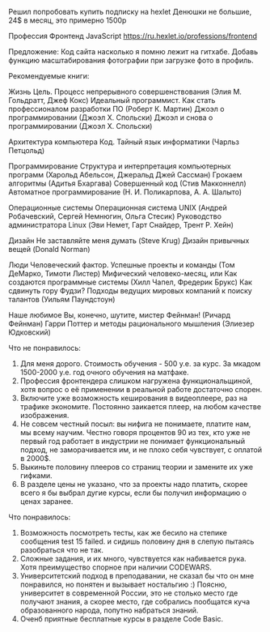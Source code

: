 Решил попробовать купить подписку на hexlet
Денюшки не большие, 24$ в месяц, это примерно 1500р

Профессия Фронтенд JavaScript
https://ru.hexlet.io/professions/frontend

Предложение:
Код сайта насколько я помню лежит на гитхабе.
Добавь функцию масштабирования фотографии при загрузке
фото в профиль.

Рекомендуемые книги:

Жизнь
    Цель. Процесс непрерывного совершенствования (Элия М. Гольдратт, Джеф Кокс)
    Идеальный программист. Как стать профессионалом разработки ПО (Роберт К. Мартин)
    Джоэл о программировании (Джоэл Х. Спольски)
    Джоэл и снова о программировании (Джоэл Х. Спольски)

Архитектура компьютера
    Код. Тайный язык информатики (Чарльз Петцольд)

Программирование
    Структура и интерпретация компьютерных программ (Харольд Абельсон, Джеральд Джей Сассман)
    Грокаем алгоритмы (Адитья Бхаргава)
    Совершенный код (Стив Макконнелл)
    Автоматное программирование (Н. И. Поликарпова, А. А. Шалыто)

Операционные системы
    Операционная система UNIX (Андрей Робачевский, Сергей Немнюгин, Ольга Стесик)
    Руководство администратора Linux (Эви Немет, Гарт Снайдер, Трент Р. Хейн)

Дизайн
    Не заставляйте меня думать (Steve Krug)
    Дизайн привычных вещей (Donald Norman)

Люди
    Человеческий фактор. Успешные проекты и команды (Том ДеМарко, Тимоти Листер)
    Мифический человеко-месяц, или Как создаются программные системы (Хилл Чапел, Фредерик Брукс)
    Как сдвинуть гору Фудзи? Подходы ведущих мировых компаний к поиску талантов (Уильям Паундстоун)

Наше любимое
    Вы, конечно, шутите, мистер Фейнман! (Ричард Фейнман)
    Гарри Поттер и методы рационального мышления (Элиезер Юдковский)


Что не понравилось:
1. Для меня дорого. Стоимость обучения - 500 у.е. за курс. За мкадом 1500-2000 у.е. год очного обучения на матфаке.
2. Профессия фронтендера слишком нагружена функциональщиной, хотя вопрос о её применении в реальной работе достаточно спорен.
3. Включите уже возможность кеширования в видеоплеере, раз на трафике экономите. Постоянно заикается плеер, на любом качестве изображения.
4. Не совсем честный посыл: вы нифига не понимаете, платите нам, мы всему научим. Честно говоря процентов 90 из тех, кто уже не первый год работает в индустрии не понимает функциональный подход, не заморачивается им, и не плохо себя чувствует, с оплатой в 2000$.
5. Выкиньте половину плееров со страниц теории и замените их уже гифками.
6. В разделе цены не указано, что за проекты надо платить, скорее всего я бы выбрал дугие курсы, если бы получил информацию о ценах заранее.

Что понравилось:
1. Возможность посмотреть тесты, как же бесило на степике сообщения test 15 failed. и сидишь половину дня в слепую пытаясь разобраться что не так.
2. Сложные задания, и их много, чувствуется как набивается рука. Хотя преимущество спорное при наличии CODEWARS.
3. Университетский подход в преподавании, не сказал бы что он мне понравился, но понятен и вызывает ностальгию :) Поясню, университет в современной России, это не столько место где получают знания, а скорее место, где собрались пообщатся куча образованного народа, попутно набраться знаний.
4. Оченб приятные бесплатные курсы в разделе Code Basic.



